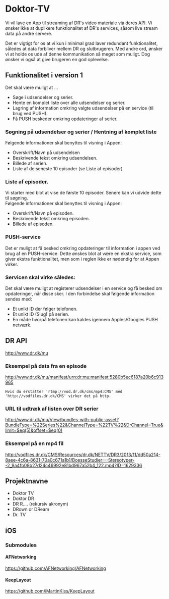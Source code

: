 # Doktor-TV
Vi vil lave en App til streaming af DR's video materiale via deres [API](http://www.dr.dk/mu/).
Vi ønsker ikke at duplikere funktionalitet af DR's services, såsom live stream data på andre servere.

Det er vigtigt for os at vi kun i minimal grad laver redundant funktionalitet, således at data forbliver mellem DR og slutbrugeren.
Med andre ord, ønsker vi at holde os ude af denne kommunikation så meget som muligt. Dog ønsker vi også at give brugeren en god oplevelse.

## Funktionalitet i version 1
Det skal være muligt at ...

* Søge i udsendelser og serier.
* Hente en komplet liste over alle udsendelser og serier.
* Lagring af information omkring valgte udsendelser på en service (til brug ved PUSH).
* Få PUSH beskeder omkring opdateringer af serier.

### Søgning på udsendelser og serier / Hentning af komplet liste
Følgende informationer skal benyttes til visning i Appen:

* Overskrift/Navn på udsendelsen
* Beskrivende tekst omkring udsendelsen.
* Billede af serien.
* Liste af de seneste 10 episoder (se Liste af episoder)

### Liste af episoder.
Vi starter med blot at vise de første 10 episoder. Senere kan vi udvide dette til søgning.    
Følgende informationer skal benyttes til visning i Appen:

* Overskrift/Navn på episoden.
* Beskrivende tekst omkring episoden.
* Billede af episoden.

### PUSH-service
Det er muligt at få besked omkring opdateringer til information i appen ved brug af en PUSH-service.
Dette ønskes blot at være en ekstra service, som giver ekstra funktionalitet, men som i reglen ikke er nødendig for at Appen virker.

### Servicen skal virke således:
Det skal være muligt at registerer udsendelser i en service og få besked om opdateringer, når disse sker.
I den forbindelse skal følgende information sendes med:

* Et unikt ID der følger telefonen.
* Et unikt ID (Slug) på serien.
* En måde hvorpå telefonen kan kaldes igennem Apples/Googles PUSH netværk.


## DR API
http://www.dr.dk/mu

### Eksempel på data fra en episode
http://www.dr.dk/mu/manifest/urn:dr:mu:manifest:5280b5ec6187a20b6c913965

```
Hvis du erstatter 'rtmp://vod.dr.dk/cms/mp4:CMS' med 'http://vodfiles.dr.dk/CMS' virker det på http.
```

### URL til udtræk af listen over DR serier
http://www.dr.dk/mu/View/bundles-with-public-asset?BundleType=%22Series%22&ChannelType=%22TV%22&DrChannel=True&limit=$eq(5)&offset=$eq(0)

### Eksempel på en mp4 fil
http://vodfiles.dr.dk/CMS/Resources/dr.dk/NETTV/DR3/2013/11/dd50a214-8aee-4c6a-8631-70a0c671a1b1/BoesseStudier---Stereotyper--2_9a4fb08b27d24c46992e81bd967a52b4_122.mp4?ID=1629336



## Projektnavne
* Doktor TV
* Doktor DR
* DR R.... (rekursiv akronym)
* DRown or DReam
* Dr. TV



## iOS

### Submodules
#### AFNetworking
https://github.com/AFNetworking/AFNetworking
#### KeepLayout
https://github.com/iMartinKiss/KeepLayout



